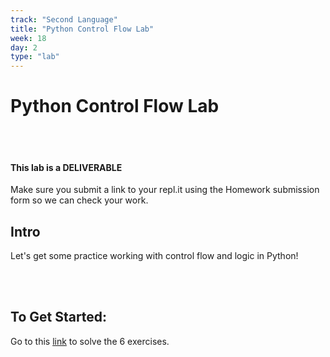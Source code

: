 ```yaml
---
track: "Second Language"
title: "Python Control Flow Lab"
week: 18
day: 2
type: "lab"
---
```


# Python Control Flow Lab

<br>
<br>

#### This lab is a DELIVERABLE

Make sure you submit a link to your repl.it using the Homework submission form so we can check your work.

## Intro

Let's get some practice working with control flow and logic in Python!

<br>
<br>

## To Get Started:

Go to this [link](https://repl.it/@DanielJS/Python-Control-Flow-Lab) to solve the 6 exercises.

<!-- Possible solutions are [here](https://repl.it/@DanielJS/Python-Control-Flow-Lab-Solutions), but do your best not to peek. -->

